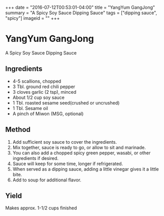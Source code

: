 +++
date = "2016-07-12T00:53:01-04:00"
title = "YangYum GangJong"
summary = "A Spicy Soy Sauce Dipping Sauce"
tags = ["dipping sauce", "spicy"]
imageid = ""
+++

# YangYum GangJong

A Spicy Soy Sauce Dipping Sauce

## Ingredients

- 4-5 scallions, chopped	
- 3 Tbl. ground red chili pepper
- 3 cloves garlic (2 tsp), minced	
- About 1/2 cup soy sauce
- 1 Tbl. roasted sesame seed(crushed or uncrushed)	
- 1 Tbl. Sesame oil
- A pinch of Miwon (MSG, optional)

## Method

1. Add sufficient soy sauce to cover the ingredients.
2. Mix together, sauce is ready to go, or allow to sit and marinade.
3. You can also add a chopped spicy green pepper, wasabi, or other ingredients if desired.
4. Sauce will keep for some time, longer if refrigerated.
5. When served as a dipping sauce, adding a little vinegar gives it a little bite.
6. Add to soup for additional flavor.

## Yield

Makes approx. 1-1/2 cups finished